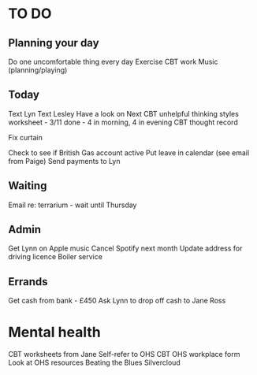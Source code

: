 # TO DO
## Planning your day
Do one uncomfortable thing every day
Exercise
CBT work
Music (planning/playing)

## Today
Text Lyn
Text Lesley
Have a look on Next
CBT unhelpful thinking styles worksheet - 3/11 done - 4 in morning, 4 in evening
CBT thought record

Fix curtain

Check to see if British Gas account active
Put leave in calendar (see email from Paige)
Send payments to Lyn

## Waiting
Email re: terrarium - wait until Thursday

## Admin
Get Lynn on Apple music
Cancel Spotify next month
Update address for driving licence
Boiler service

## Errands
Get cash from bank - £450
Ask Lynn to drop off cash to Jane Ross

# Mental health
CBT worksheets from Jane
Self-refer to OHS CBT
OHS workplace form
Look at OHS resources
Beating the Blues
Silvercloud